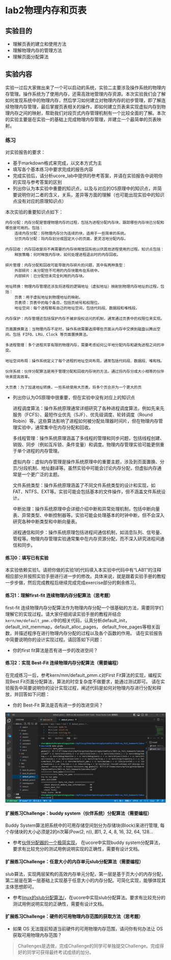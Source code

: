 # lab2物理内存和页表

## 实验目的

- 理解页表的建立和使用方法
- 理解物理内存的管理方法
- 理解页面分配算法

## 实验内容

实验一过后大家做出来了一个可以启动的系统，实验二主要涉及操作系统的物理内存管理。操作系统为了使用内存，还需高效地管理内存资源。本次实验我们会了解如何发现系统中的物理内存，然后学习如何建立对物理内存的初步管理，即了解连续物理内存管理，最后掌握页表相关的操作，即如何建立页表来实现虚拟内存到物理内存之间的映射，帮助我们对段页式内存管理机制有一个比较全面的了解。本次的实验主要是在实验一的基础上完成物理内存管理，并建立一个最简单的页表映射。

### 练习

对实验报告的要求：
 - 基于markdown格式来完成，以文本方式为主
 - 填写各个基本练习中要求完成的报告内容
 - 完成实验后，请分析ucore_lab中提供的参考答案，并请在实验报告中说明你的实现与参考答案的区别
 - 列出你认为本实验中重要的知识点，以及与对应的OS原理中的知识点，并简要说明你对二者的含义，关系，差异等方面的理解（也可能出现实验中的知识点没有对应的原理知识点）

 本次实验的重要知识点如下：

    内存分配：内存分配是管理物理内存的过程，包括为进程分配内存块、跟踪哪些内存块已分配和哪些是可用的。包括：
        连续内存分配：将物理内存分为连续的块，适用于一些简单的系统。
        分页内存分配：将内存划分成固定大小的页面，更灵活地分配内存。

    内存回收：内存回收是将不再需要的内存块释放回系统以供其他进程使用的过程。知识点包括：
        释放策略：何时释放内存块，如何处理进程退出时的内存回收。

    碎片管理：内存分配和回收可能导致内存碎片的问题，其中有两种类型：
        外部碎片：未分配但不可用的内存块散布在系统中。
        内部碎片：已分配但未完全利用的内存块。

    地址转换：物理内存管理还涉及将进程的逻辑地址（虚拟地址）映射到物理内存地址的过程。包括：
        页表：用于虚拟地址到物理地址的映射。
        页表项：页表中的每个条目，包括页帧号和权限位。
        地址空间：每个进程都有自己的地址空间，包括代码段、数据段和堆栈段。

    内存保护：内存管理还包括保护内存不被非授权访问的机制，通常通过页表中的权限位来实现。

    页面置换算法：当物理内存不足时，操作系统需要选择哪些页面从内存中交换到磁盘以腾出空间。包括 FIFO、LRU、Clock 等页面置换算法。

    多进程管理：多个进程共享有限的物理内存，需要考虑如何公平地分配内存和避免进程之间的冲突。

    地址空间布局：操作系统定义了每个进程的地址空间布局，通常包括代码段、数据段、堆和栈。

    伙伴系统：伙伴分配算法是用于管理分配和回收内存块的方法，通过将内存分成大小相等的伙伴块来提高效率。

    大页表：为了加速地址转换，一些系统使用大页表，将多个页合并为一个更大的页
  
 - 列出你认为OS原理中很重要，但在实验中没有对应上的知识点

     进程调度算法：操作系统原理通常详细研究了各种进程调度算法，例如先来先服务（FCFS）、最短作业优先（SJF）、优先级调度、轮转调度（Round Robin）等。这些算法影响了进程如何被分配处理器时间片，但在物理内存管理实验中，通常集中在内存分配和回收。

    多线程管理：操作系统原理涵盖了多线程的管理和同步问题，包括线程创建、销毁、同步（例如互斥锁、条件变量）和调度。物理内存管理实验可能更侧重于单个进程的内存管理。

    虚拟内存：虚拟内存管理是操作系统原理中的重要主题，涉及到页面置换、分页/分段机制、地址翻译等。虽然实验中可能会讨论内存分配，但虚拟内存通常是一个更广泛的主题。

    文件系统类型：操作系统原理涵盖了不同文件系统类型的设计和实现，如FAT、NTFS、EXT等。实验可能会包括基本的文件操作，但不涵盖文件系统设计。

    中断处理：操作系统原理中会详细介绍中断和异常处理机制，包括中断向量表、异常类型、中断控制器等。实验可能会处理基本的时钟中断，但不会深入研究各种中断类型和中断向量表。

    进程通信和同步：操作系统原理包括进程间通信机制，如消息队列、信号量、管程等。物理内存管理实验通常集中在内存资源分配，而不深入研究进程间通信和同步。

#### 练习0：填写已有实验

本实验依赖实验1。请把你做的实验1的代码填入本实验中代码中有“LAB1”的注释相应部分并按照实验手册进行进一步的修改。具体来说，就是跟着实验手册的教程一步步做，然后完成教程后继续完成完成exercise部分的剩余练习。

#### 练习1：理解first-fit 连续物理内存分配算法（思考题）
first-fit 连续物理内存分配算法作为物理内存分配一个很基础的方法，需要同学们理解它的实现过程。请大家仔细阅读实验手册的教程并结合`kern/mm/default_pmm.c`中的相关代码，认真分析default_init，default_init_memmap，default_alloc_pages， default_free_pages等相关函数，并描述程序在进行物理内存分配的过程以及各个函数的作用。
请在实验报告中简要说明你的设计实现过程。请回答如下问题：
- 你的first fit算法是否有进一步的改进空间？

#### 练习2：实现 Best-Fit 连续物理内存分配算法（需要编程）
在完成练习一后，参考kern/mm/default_pmm.c对First Fit算法的实现，编程实现Best Fit页面分配算法，算法的时空复杂度不做要求，能通过测试即可。
请在实验报告中简要说明你的设计实现过程，阐述代码是如何对物理内存进行分配和释放，并回答如下问题：
- 你的 Best-Fit 算法是否有进一步的改进空间？

![Alt text](image/makegrade.png)

#### 扩展练习Challenge：buddy system（伙伴系统）分配算法（需要编程）

Buddy System算法把系统中的可用存储空间划分为存储块(Block)来进行管理, 每个存储块的大小必须是2的n次幂(Pow(2, n)), 即1, 2, 4, 8, 16, 32, 64, 128...

 -  参考[伙伴分配器的一个极简实现](http://coolshell.cn/articles/10427.html)， 在ucore中实现buddy system分配算法，要求有比较充分的测试用例说明实现的正确性，需要有设计文档。
 
#### 扩展练习Challenge：任意大小的内存单元slub分配算法（需要编程）

slub算法，实现两层架构的高效内存单元分配，第一层是基于页大小的内存分配，第二层是在第一层基础上实现基于任意大小的内存分配。可简化实现，能够体现其主体思想即可。

 - 参考[linux的slub分配算法/](http://www.ibm.com/developerworks/cn/linux/l-cn-slub/)，在ucore中实现slub分配算法。要求有比较充分的测试用例说明实现的正确性，需要有设计文档。

#### 扩展练习Challenge：硬件的可用物理内存范围的获取方法（思考题）
  - 如果 OS 无法提前知道当前硬件的可用物理内存范围，请问你有何办法让 OS 获取可用物理内存范围？


> Challenges是选做，完成Challenge的同学可单独提交Challenge。完成得好的同学可获得最终考试成绩的加分。